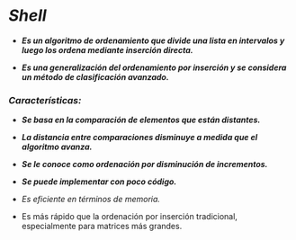 # **_Shell_**

- **_Es un algoritmo de ordenamiento que divide una lista en intervalos y luego los ordena mediante inserción directa._**
  
- **_Es una generalización del ordenamiento por inserción y se considera un método de clasificación avanzado._** 

### **_Características:_**

- **_Se basa en la comparación de elementos que están distantes._**
  
- **_La distancia entre comparaciones disminuye a medida que el algoritmo avanza._**
  
- **_Se le conoce como ordenación por disminución de incrementos._**
  
- **_Se puede implementar con poco código._**
  
- _Es eficiente en términos de memoria._

- Es más rápido que la ordenación por inserción tradicional, especialmente para matrices más grandes.
